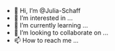 - 👋 Hi, I’m @Julia-Schaff
- 👀 I’m interested in ...
- 🌱 I’m currently learning ...
- 💞️ I’m looking to collaborate on ...
- 📫 How to reach me ...

<!---
Julia-Schaff/Julia-Schaff is a ✨ special ✨ repository because its `README.md` (this file) appears on your GitHub profile.
You can click the Preview link to take a look at your changes.
--->
